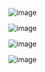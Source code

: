 
![image](https://github.com/Champ2001/Medium-App/assets/95713320/3b7b13dd-0529-483e-9712-18fe0b67015b)

![image](https://github.com/Champ2001/Medium-App/assets/95713320/ee3e03f1-e588-4d33-b9f1-949813534baf)

![image](https://github.com/Champ2001/Medium-App/assets/95713320/f7cfc465-11cf-4e63-ac2d-e5b00abac3ba)

![image](https://github.com/Champ2001/Medium-App/assets/95713320/8d720a8d-379a-45a2-aadd-caeac0e3c9b0)




